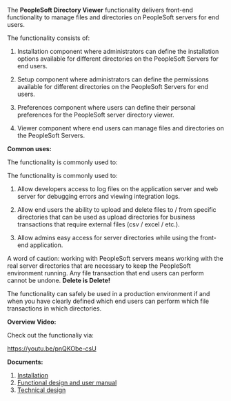 The **PeopleSoft Directory Viewer** functionality delivers front-end
functionality to manage files and directories on PeopleSoft servers for
end users.

The functionality consists of:

1.	Installation component where administrators can define the installation options available for different directories on the PeopleSoft Servers for end users.

2.	Setup component where administrators can define the permissions available for different directories on the PeopleSoft Servers for end users.

3.	Preferences component where users can define their personal preferences for the PeopleSoft server directory viewer.

4.	Viewer component where end users can manage files and directories on the PeopleSoft Servers.


**Common uses:**

The functionality is commonly used to:

The functionality is commonly used to: 
1.	Allow developers access to log files on the application server and web server for debugging errors and viewing integration logs.

2.	Allow end users the ability to upload and delete files to / from specific directories that can be used as upload directories for business transactions that require external files (csv / excel / etc.).

3.	Allow admins easy access for server directories while using the front-end application.


A word of caution: working with PeopleSoft servers means working with
the real server directories that are necessary to keep the PeopleSoft
environment running. Any file transaction that end users can perform
cannot be undone. **Delete is Delete!**

The functionality can safely be used in a production environment if and
when you have clearly defined which end users can perform which file
transactions in which directories.

**Overview Video:**

Check out the functionaliy via:

https://youtu.be/pnQKObe-csU

**Documents:**

1.  [Installation](installation_CY2_DIRECTORY_VIEWER.pdf)
2.  [Functional design and user manual](FD_CY2_DIRECTORY_VIEWER.pdf)
3.  [Technical design](TD_CY2_DIRECTORY_VIEWER.pdf)

